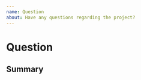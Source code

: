 ```yaml
---
name: Question
about: Have any questions regarding the project?
---
```



<!--  
Thank you very much for contributing by creating an issue!
As an open source project with busy owner, it can sometimes take a long time to response. Please be patient if needed :). Thanks!
-->


# Question

<!-- Please provide a general summary of the issue in the title field above. -->


## Summary

<!-- Write your question here. -->
